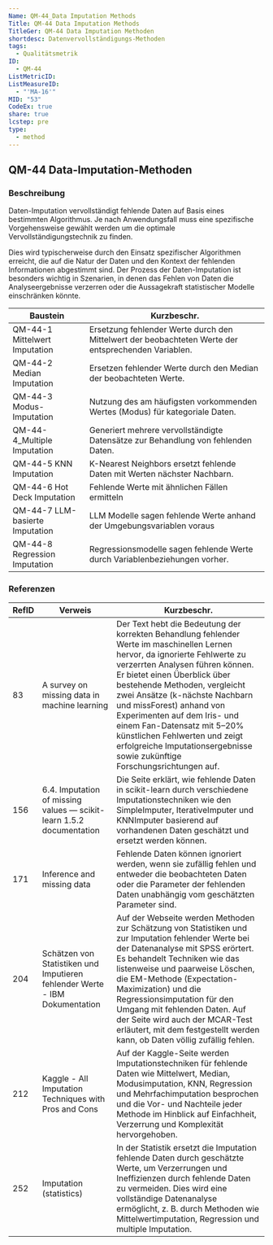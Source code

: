 ```yaml
---
Name: QM-44_Data Imputation Methods
Title: QM-44 Data Imputation Methods
TitleGer: QM-44 Data Imputation Methoden
shortdesc: Datenvervollständigungs-Methoden
tags:
  - Qualitätsmetrik
ID:
  - QM-44
ListMetricID: 
ListMeasureID:
  - "'MA-16'"
MID: "53"
CodeEx: true
share: true
lcstep: pre
type:
  - method
---
```

## QM-44 Data-Imputation-Methoden

### Beschreibung

Daten-Imputation vervollständigt fehlende Daten auf Basis eines bestimmten Algorithmus. Je nach Anwendungsfall muss eine spezifische Vorgehensweise gewählt werden um die optimale Vervollständigungstechnik zu finden. 

 Dies wird typischerweise durch den Einsatz spezifischer Algorithmen erreicht, die auf die Natur der Daten und den Kontext der fehlenden Informationen abgestimmt sind. Der Prozess der Daten-Imputation ist besonders wichtig in Szenarien, in denen das Fehlen von Daten die Analyseergebnisse verzerren oder die Aussagekraft statistischer Modelle einschränken könnte.
 

| Baustein                        | Kurzbeschr.                                                                                         |
| ------------------------------- | --------------------------------------------------------------------------------------------------- |
| QM-44-1 Mittelwert Imputation   | Ersetzung fehlender Werte durch den Mittelwert der beobachteten Werte der entsprechenden Variablen. |
| QM-44-2 Median Imputation       | Ersetzen fehlender Werte durch den Median der beobachteten Werte.                                   |
| QM-44-3 Modus-Imputation        | Nutzung des am häufigsten vorkommenden Wertes (Modus) für kategoriale Daten.                        |
| QM-44-4_Multiple Imputation     | Generiert mehrere vervollständigte Datensätze zur Behandlung von fehlenden Daten.                   |
| QM-44-5 KNN Imputation          | K-Nearest Neighbors ersetzt fehlende Daten mit Werten nächster Nachbarn.                            |
| QM-44-6 Hot Deck Imputation     | Fehlende Werte mit ähnlichen Fällen ermitteln                                                       |
| QM-44-7 LLM-basierte Imputation | LLM Modelle sagen fehlende Werte anhand der Umgebungsvariablen voraus                               |
| QM-44-8 Regression Imputation   | Regressionsmodelle sagen fehlende Werte durch Variablenbeziehungen vorher.                          |


### Referenzen

| RefID | Verweis                                                                       | Kurzbeschr.                                                                                                                                                                                                                                                                                                                                                                                                                                                              |
| ----- | ----------------------------------------------------------------------------- | ------------------------------------------------------------------------------------------------------------------------------------------------------------------------------------------------------------------------------------------------------------------------------------------------------------------------------------------------------------------------------------------------------------------------------------------------------------------------ |
| 83    |  A survey on missing data in machine learning                                 | Der Text hebt die Bedeutung der korrekten Behandlung fehlender Werte im maschinellen Lernen hervor, da ignorierte Fehlwerte zu verzerrten Analysen führen können. Er bietet einen Überblick über bestehende Methoden, vergleicht zwei Ansätze (k-nächste Nachbarn und missForest) anhand von Experimenten auf dem Iris- und einem Fan-Datensatz mit 5–20% künstlichen Fehlwerten und zeigt erfolgreiche Imputationsergebnisse sowie zukünftige Forschungsrichtungen auf. |
| 156   |  6.4. Imputation of missing values — scikit-learn 1.5.2 documentation         | Die Seite erklärt, wie fehlende Daten in scikit-learn durch verschiedene Imputationstechniken wie den SimpleImputer, IterativeImputer und KNNImputer basierend auf vorhandenen Daten geschätzt und ersetzt werden können.                                                                                                                                                                                                                                                |
| 171   |  Inference and missing data                                                   | Fehlende Daten können ignoriert werden, wenn sie zufällig fehlen und entweder die beobachteten Daten oder die Parameter der fehlenden Daten unabhängig vom geschätzten Parameter sind.                                                                                                                                                                                                                                                                                   |
| 204   |  Schätzen von Statistiken und Imputieren fehlender Werte - IBM Dokumentation  | Auf der Webseite werden Methoden zur Schätzung von Statistiken und zur Imputation fehlender Werte bei der Datenanalyse mit SPSS erörtert. Es behandelt Techniken wie das listenweise und paarweise Löschen, die EM-Methode (Expectation-Maximization) und die Regressionsimputation für den Umgang mit fehlenden Daten. Auf der Seite wird auch der MCAR-Test erläutert, mit dem festgestellt werden kann, ob Daten völlig zufällig fehlen.                              |
| 212   |  Kaggle - All Imputation Techniques with Pros and Cons                        | Auf der Kaggle-Seite werden Imputationstechniken für fehlende Daten wie Mittelwert, Median, Modusimputation, KNN, Regression und Mehrfachimputation besprochen und die Vor- und Nachteile jeder Methode im Hinblick auf Einfachheit, Verzerrung und Komplexität hervorgehoben.                                                                                                                                                                                           |
| 252   |  Imputation (statistics)                                                      | In der Statistik ersetzt die Imputation fehlende Daten durch geschätzte Werte, um Verzerrungen und Ineffizienzen durch fehlende Daten zu vermeiden. Dies wird eine vollständige Datenanalyse ermöglicht, z. B. durch Methoden wie Mittelwertimputation, Regression und multiple Imputation.                                                                                                                                                                              |



